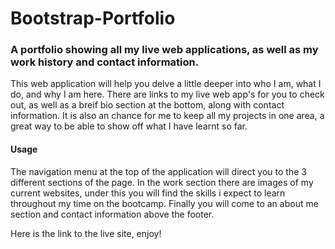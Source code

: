 # Bootstrap-Portfolio
### A portfolio showing all my live web applications, as well as my work history and contact information.

This web application will help you delve a little deeper into who I am, what I do, and why I am here. There are links to my live web app's for you to check out, as well as a breif bio section at the bottom, along with contact information. It is also an chance for me to keep all my projects in one area, a great way to be able to show off what I have learnt so far.

#### Usage
The navigation menu at the top of the application will direct you to the 3 different sections of the page. In the work section there are images of my current websites, under this you will find the skills i expect to learn throughout my time on the bootcamp. Finally you will come to an about me section and contact information above the footer. 

Here is the link to the live site, enjoy!
